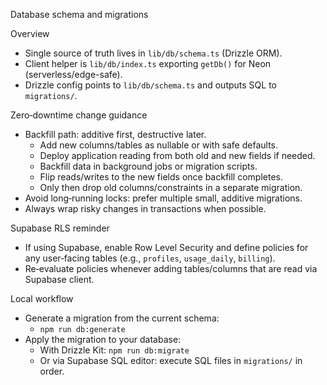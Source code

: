 Database schema and migrations

Overview
- Single source of truth lives in `lib/db/schema.ts` (Drizzle ORM).
- Client helper is `lib/db/index.ts` exporting `getDb()` for Neon (serverless/edge-safe).
- Drizzle config points to `lib/db/schema.ts` and outputs SQL to `migrations/`.

Zero‑downtime change guidance
- Backfill path: additive first, destructive later.
  - Add new columns/tables as nullable or with safe defaults.
  - Deploy application reading from both old and new fields if needed.
  - Backfill data in background jobs or migration scripts.
  - Flip reads/writes to the new fields once backfill completes.
  - Only then drop old columns/constraints in a separate migration.
- Avoid long‑running locks: prefer multiple small, additive migrations.
- Always wrap risky changes in transactions when possible.

Supabase RLS reminder
- If using Supabase, enable Row Level Security and define policies for any user‑facing tables (e.g., `profiles`, `usage_daily`, `billing`).
- Re‑evaluate policies whenever adding tables/columns that are read via Supabase client.

Local workflow
- Generate a migration from the current schema:
  - `npm run db:generate`
- Apply the migration to your database:
  - With Drizzle Kit: `npm run db:migrate`
  - Or via Supabase SQL editor: execute SQL files in `migrations/` in order.

